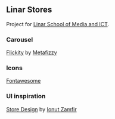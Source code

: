 <h2>Linar Stores</h2>
<p>Project for <a href="https://linar.ng/">Linar School of Media and ICT</a>.</p>

<h3>Carousel</h3>
<p><a href="https://flickity.metafizzy.co/">Flickity</a> by <a href="https://github.com/metafizzy">Metafizzy</a></p>

<h3>Icons</h3>
<p><a href="https://fontawesome.com/">Fontawesome</a></p>

<h3>UI inspiration</h3>
<p><a href="https://dribbble.com/shots/15486971-Store-Design">Store Design</a> by <a href="https://dribbble.com/ionuss">Ionut Zamfir</a></p>
